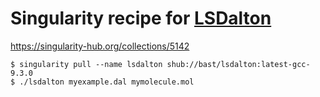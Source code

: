 
# Singularity recipe for [LSDalton](https://gitlab.com/dalton/lsdalton/)

https://singularity-hub.org/collections/5142

```
$ singularity pull --name lsdalton shub://bast/lsdalton:latest-gcc-9.3.0
$ ./lsdalton myexample.dal mymolecule.mol
```
